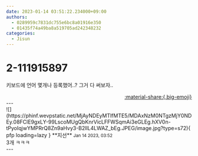 ```yaml
---
date: 2023-01-14 03:51:22.234000+09:00
authors:
  - 0289959c7831dc755e6bc8a01916e350
  - 01435f74a49ba8a519705ad242348232
categories:
  - Jisun
---
```


# 2-111915897

<div class="post-container" markdown="1">
<div class="content-container md-sidebar__scrollwrap" markdown="1">

키보드에 언어 몇개나 등록했어..? 그거 다 써보자..

</div>
</div>

<div style="text-align: right;" markdown="1">
<a href="https://weverse.io/fromis9/fanpost/2-111915897" style="text-align: right;">:material-share:{.big-emoji}</a>
</div>
---

<div class="comments-container md-sidebar__scrollwrap" markdown="1">
<div class="comment" markdown="1">
<div class='id-container' markdown="1">
![](https://phinf.wevpstatic.net/MjAyNDEyMTlfMTE5/MDAxNzM0NTgzMjY0NDEy.08FClE9gxLY-99LscoMUgQbKnrVicLFFWSqmAi3eGLEg.hXV0n-tPyoIqjwYMPRrQ8Zn9aHvy3-B2llL4LWAZ_bEg.JPEG/image.jpg?type=s72){ pfp loading=lazy }
**<span class="artist">지선</span>** <small>Jan 14 2023, 03:52</small><br>
</div>
<div class='comment-body' markdown="1">
3개 ㅋㅋㅋ
</div>
</div>
</div>
---
